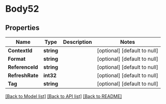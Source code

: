# Body52

## Properties
Name | Type | Description | Notes
------------ | ------------- | ------------- | -------------
**ContextId** | **string** |  | [optional] [default to null]
**Format** | **string** |  | [optional] [default to null]
**ReferenceId** | **string** |  | [optional] [default to null]
**RefreshRate** | **int32** |  | [optional] [default to null]
**Tag** | **string** |  | [optional] [default to null]

[[Back to Model list]](../README.md#documentation-for-models) [[Back to API list]](../README.md#documentation-for-api-endpoints) [[Back to README]](../README.md)

